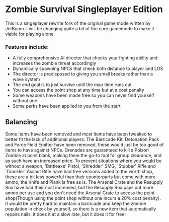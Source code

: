 # Zombie Survival Singleplayer Edition
This is a singeplayer rewrite fork of the original game mode written by JetBoom.
I will be changing quite a bit of the core gamemode to make it viable for playing alone.

### Features include:
* A fully comprehensive AI director that checks your fighting ability and increases the zombie threat accordingly
* Dynamically spawning NPCs that check both distance to player and LOS
* The director is predisposed to giving you small breaks rather than a wave system
* The end goal is to just survive until the map time runs out
* You can access the point shop at any time but at a cost penalty
* Some weapons have been made free so you can never find yourself without one
* Some perks have been applied to you from the start

## Balancing
Some items have been removed and most items have been tweaked to better fit the lack of additional players. The Barricade Kit, Detonation Pack and Force Field Emitter have been removed, these would just be too good of items to have against NPCs. Grenades are guaranteed to kill a Poison Zombie at point blank, making them the go-to tool for group clearance, and as such have an increased price. To prevent situations where you would be without a weapon, 'Battleaxe' Pistol, 'Shredder' SMG, 'Stubber' Rifle and 'Crackler' Assaut Rifle have had free versions added to the worth shop, these are a bit less powerful than their counterparts but come with more ammo, the Knife and Plank is free as is. The Arsenal Crate and the Resupply Box have had their cost increased, but the Resupply Box pays out more ammo per use and you don't need the Arsenal Crate to access the point shop(Though using the point shop without one incurs a 20% cost penalty). It would be pretty hard to maintain a barricade and keep the zombie population in check by yourself, so there is a new item that automatically repairs nails, it does it at a slow rate, but it does it for free!
